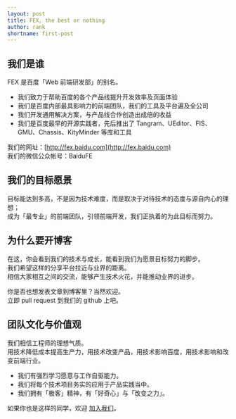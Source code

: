 ```yaml
---
layout: post
title: FEX, the best or nothing
author: rank
shortname: first-post
---
```


## 我们是谁

FEX 是百度「Web 前端研发部」的别名。

 * 我们致力于帮助百度的各个产品线提升开发效率及页面体验
 * 我们是百度内部最具影响力的前端团队，我们的工具及平台遍及全公司
 * 我们开发通用解决方案，与产品线合作创造出成倍的收益
 * 我们是百度最早的开源实践者，先后推出了 Tangram、UEditor、FIS、GMU、Chassis、KityMinder 等库和工具

我们的网址：[http://fex.baidu.com](http://fex.baidu.com)   
我们的微信公众帐号：BaiduFE 

## 我们的目标愿景

目标能达到多高，不是因为技术难度，而是取决于对待技术的态度与源自内心的理想；  
成为「最专业」的前端团队，引领前端开发，我们正执着的为此目标而努力。     


## 为什么要开博客 

在这，你会看到我们的技术与成长，能看到我们为愿景目标努力的脚步。  
我们希望这样的分享平台拉近与业界的距离。  
相信大家相互之间的交流，能够产生技术火花，并能推动业界的进步。 

你是否也想发表文章到博客里？当然欢迎。  
立即 pull request 到我们的 github 上吧。

## 团队文化与价值观

我们相信工程师的理想气质。  
用技术降低成本提高生产力，用技术改变产品，用技术影响百度，用技术影响和改变前端行业。   

 * 我们有强烈学习愿意与工作自驱能力。
 * 我们将每个技术项目务实的应用于产品实践当中。  
 * 我们拥有「极客」精神，有「好奇心」与「改变之力」。
  
如果你也是这样的同学，欢迎 [加入我们](/we-need-you/)。
